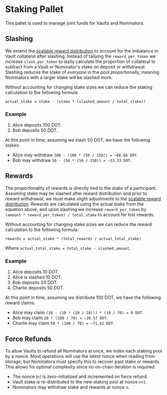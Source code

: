# Staking Pallet

This pallet is used to manage joint funds for Vaults and Nominators.

## Slashing

We extend the [scalable reward distribution](https://solmaz.io/2019/02/24/scalable-reward-changing/) to account for the imbalance in Vault collateral after slashing. Instead of tallying the `reward_per_token` we increase `slash_per_token` to lazily calculate the proportion of collateral to subtract from a Vault or Nominator's stake on deposit or withdrawal. Slashing reduces the stake of *everyone* in the pool proportionally, meaning Nominators with a larger stake will be slashed more.

Without accounting for changing stake sizes we can reduce the staking calculation to the following formula:

```
actual_stake = stake - (stake * (slashed_amount / total_stake))
```

### Example

1. Alice deposits 100 DOT.
2. Bob deposits 50 DOT.

At this point in time, assuming we slash 50 DOT, we have the following stakes:

- Alice may withdraw `100 - (100 * (50 / 150)) = ~66.66 DOT`.
- Bob may withdraw `50 - (50 * (50 / 150)) = ~33.33 DOT`.

## Rewards

The proportionality of rewards is directly tied to the stake of a participant. Assuming stake may be slashed after reward distribution and prior to reward withdrawal, we must make slight adjustments to the [scalable reward distribution](https://solmaz.io/2019/02/24/scalable-reward-changing/). Rewards are calculated using the actual stake from the equation above, and upon slashing we increase `reward_per_token` by `(amount * reward_per_token) / total_stake` to account for lost rewards. 

Without accounting for changing stake sizes we can reduce the reward calculation to the following formula:

```
rewards = actual_stake * (total_rewards / actual_total_stake)
```

Where `actual_total_stake = total_stake - slashed_amount`.

### Example

1. Alice deposits 10 DOT.
2. Alice is slashed 10 DOT.
2. Bob deposits 20 DOT.
3. Charlie deposits 50 DOT.

At this point in time, assuming we distribute 100 DOT, we have the following reward claims:

- Alice may claim `(10 - (10 * (10 / 10))) * (10 / 70) = 0 DOT`.
- Bob may claim `20 * (100 / 70) = ~28.57 DOT`.
- Charlie may claim `50 * (100 / 70) = ~71.42 DOT`.

## Force Refunds

To allow Vaults to refund all Nominators at once, we index each staking pool by a nonce. Most operations will use the latest nonce when reading from storage, but Nominators must specify this to recover past stake or rewards. This allows for optimal complexity since no on-chain iteration is required.

- The nonce (`n`) is zero-initialized and incremented on force refund.
- Vault stake is re-distributed to the new staking pool at nonce `n+1`.
- Nominators may withdraw stake and rewards at nonce `n`.
